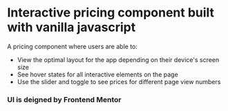 # Interactive pricing component built with vanilla javascript

A pricing component where users are able to:

- View the optimal layout for the app depending on their device's screen size
- See hover states for all interactive elements on the page
- Use the slider and toggle to see prices for different page view numbers

### UI is deigned by Frontend Mentor
